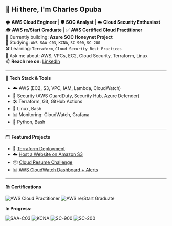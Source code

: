 ## 👋 Hi there, I'm Charles Opuba

🌩 **AWS Cloud Engineer** | 🛡️ **SOC Analyst** | ☁️ **Cloud Security Enthusiast**  
🎓 **AWS re/Start Graduate** | ✅ **AWS Certified Cloud Practitioner**  
🔭 Currently building: **Azure SOC Honeynet Project**  
📘 Studying: `AWS SAA-C03`, `KCNA`, `SC-900`, `SC-200`  
🛠️ Learning: `Terraform`, `Cloud Security Best Practices`  
💬 Ask me about: AWS, VPCs, EC2, Cloud Security, Terraform, Linux  
📫 **Reach me on:** [LinkedIn](https://www.linkedin.com/in/charles-opuba-94820574/)

---

🧰 **Tech Stack & Tools**

- ☁️ AWS (EC2, S3, VPC, IAM, Lambda, CloudWatch)
- 🔐 Security (AWS GuardDuty, Security Hub, Azure Defender)
- 🛠 Terraform, Git, GitHub Actions
- 🐧 Linux, Bash
- 📊 Monitoring: CloudWatch, Grafana
- 📜 Python, Bash

---

🗂️ **Featured Projects**

- 🔐 [Terraform Deployment](https://github.com/Copubah/Terraform-Deployment)
- ☁️ [Host a Website on Amazon S3](https://github.com/Copubah/Host-a-Website-on-Amazon-S3)
- 📦 [Cloud Resume Challenge](https://github.com/Copubah/AWS-Cloud-Resume)
- 📊 [AWS CloudWatch Dashboard + Alerts](https://github.com/Copubah/Cloudwatch-Alarm)

---

📚 **Certifications**

![AWS Cloud Practitioner](https://img.shields.io/badge/AWS%20Cloud%20Practitioner-Certified-brightgreen?logo=amazon-aws&logoColor=white)
![AWS re/Start Graduate](https://img.shields.io/badge/AWS%20re/Start-Graduate-blue?logo=amazon-aws&logoColor=white)

**In Progress:**

![SAA-C03](https://img.shields.io/badge/AWS%20Solutions%20Architect%20Associate-In%20Progress-orange?logo=amazon-aws&logoColor=white)
![KCNA](https://img.shields.io/badge/Kubernetes%20and%20Cloud%20Native%20Associate-In%20Progress-blue?logo=kubernetes&logoColor=white)
![SC-900](https://img.shields.io/badge/Microsoft%20SC--900-In%20Progress-0078D4?logo=microsoft&logoColor=white)
![SC-200](https://img.shields.io/badge/Microsoft%20SC--200-In%20Progress-0078D4?logo=microsoft&logoColor=white)

